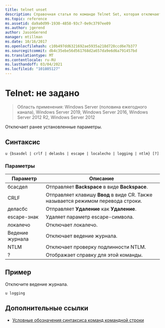 ```yaml
---
title: telnet unset
description: Справочная статья по команде Telnet Set, которая отключает ранее установленные параметры.
ms.topic: reference
ms.assetid: da9a0d99-1930-4858-93c7-0e9c3797ee09
ms.author: jgerend
author: JasonGerend
manager: mtillman
ms.date: 10/16/2017
ms.openlocfilehash: c10b497dd6321692ae5935a218d728ccd6e7b377
ms.sourcegitcommit: db4c35ebe56d561768d2a657da9e6d6a791457bd
ms.translationtype: MT
ms.contentlocale: ru-RU
ms.lasthandoff: 03/04/2021
ms.locfileid: "101805127"
---
```

# <a name="telnet-unset"></a>Telnet: не задано

> Область применения: Windows Server (половина ежегодного канала), Windows Server 2019, Windows Server 2016, Windows Server 2012 R2, Windows Server 2012

Отключает ранее установленные параметры.

## <a name="syntax"></a>Синтаксис

```
u {bsasdel | crlf | delasbs | escape | localecho | logging | ntlm} [?]
```

### <a name="parameters"></a>Параметры

| Параметр | Описание |
|--|--|
| бсасдел | Отправляет **Backspace** в виде **Backspace**. |
| CRLF | Отправляет клавишу **Ввод** в виде CR. Также называется режимом перевода строки. |
| деласбс | Отправляет **Удаление** как **Удаление**. |
| escape-знак | Удаляет параметр escape-символа. |
| локалечо | Отключает локалечо. |
| Ведение журнала | Отключает ведение журнала. |
| NTLM | Отключает проверку подлинности NTLM. |
| ? | Отображает справку для этой команды. |

## <a name="example"></a>Пример

Отключите ведение журнала.

```
u logging
```

## <a name="additional-references"></a>Дополнительные ссылки

- [Условные обозначения синтаксиса команд командной строки](command-line-syntax-key.md)
